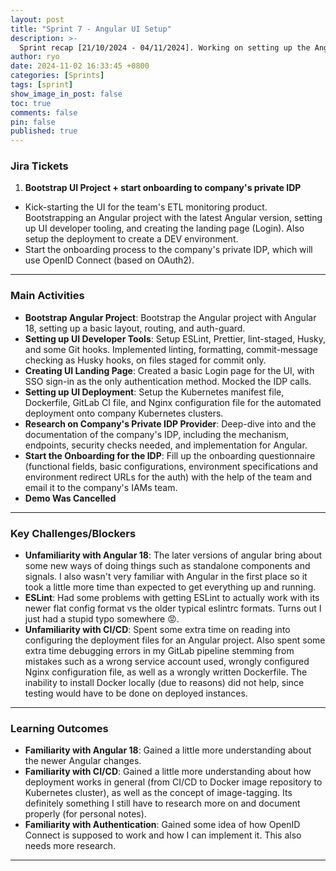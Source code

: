 ```yaml
---
layout: post
title: "Sprint 7 - Angular UI Setup"
description: >-
  Sprint recap [21/10/2024 - 04/11/2024]. Working on setting up the Angular UI for the team's ETL monitoring product. A sprint cut short by a public holiday and a day off.
author: ryo
date: 2024-11-02 16:33:45 +0800
categories: [Sprints]
tags: [sprint]
show_image_in_post: false
toc: true
comments: false
pin: false
published: true
---
```


### Jira Tickets

1. **Bootstrap UI Project + start onboarding to company's private IDP**
  - Kick-starting the UI for the team's ETL monitoring product. Bootstrapping an Angular project with the latest Angular version, setting up UI developer tooling, and creating the landing page (Login). Also setup the deployment to create a DEV environment.
  - Start the onboarding process to the company's private IDP, which will use OpenID Connect (based on OAuth2).

---

### Main Activities

- **Bootstrap Angular Project**: Bootstrap the Angular project with Angular 18, setting up a basic layout, routing, and auth-guard.
- **Setting up UI Developer Tools**: Setup ESLint, Prettier, lint-staged, Husky, and some Git hooks. Implemented linting, formatting, commit-message checking as Husky hooks, on files staged for commit only.
- **Creating UI Landing Page**: Created a basic Login page for the UI, with SSO sign-in as the only authentication method. Mocked the IDP calls.
- **Setting up UI Deployment**: Setup the Kubernetes manifest file, Dockerfile, GitLab CI file, and Nginx configuration file for the automated deployment onto company Kubernetes clusters.
- **Research on Company's Private IDP Provider**: Deep-dive into and the documentation of the company's IDP, including the mechanism, endpoints, security checks needed, and implementation for Angular.
- **Start the Onboarding for the IDP**: Fill up the onboarding questionnaire (functional fields, basic configurations, environment specifications and environment redirect URLs for the auth) with the help of the team and email it to the company's IAMs team. 
- **Demo Was Cancelled**

---

### Key Challenges/Blockers

- **Unfamiliarity with Angular 18**: The later versions of angular bring about some new ways of doing things such as standalone components and signals. I also wasn't very familiar with Angular in the first place so it took a little more time than expected to get everything up and running. 
- **ESLint**: Had some problems with getting ESLint to actually work with its newer flat config format vs the older typical eslintrc formats. Turns out I just had a stupid typo somewhere :rage:.
- **Unfamiliarity with CI/CD**: Spent some extra time on reading into configuring the deployment files for an Angular project. Also spent some extra time debugging errors in my GitLab pipeline stemming from mistakes such as a wrong service account used, wrongly configured Nginx configuration file, as well as a wrongly written Dockerfile. The inability to install Docker locally (due to reasons) did not help, since testing would have to be done on deployed instances.

---

### Learning Outcomes

- **Familiarity with Angular 18**: Gained a little more understanding about the newer Angular changes.
- **Familiarity with CI/CD**: Gained a little more understanding about how deployment works in general (from CI/CD to Docker image repository to Kubernetes cluster), as well as the concept of image-tagging. Its definitely something I still have to research more on and document properly (for personal notes).
- **Familiarity with Authentication**: Gained some idea of how OpenID Connect is supposed to work and how I can implement it. This also needs more research.

---


